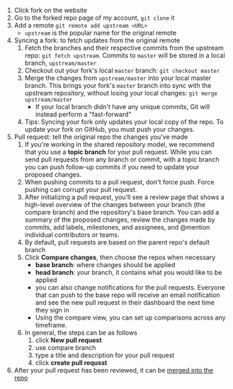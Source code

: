 1. Click fork on the website
2. Go to the forked repo page of my account, `git clone` it
3. Add a remote `git remote add upstream <URL>`
    * `upstream` is the popular name for the original remote
4. Syncing a fork: to fetch updates from the original remote
    1. Fetch the branches and their respective commits from the upstream repo: `git fetch upstream`. Commits to `master` will be stored in a local branch, `upstream/master`
    2. Checkout out your fork's local `master` branch: `git checkout master`
    3. Merge the changes from `upstream/master` into your local master branch. This brings your fork's `master` branch into sync with the upstream repository, without losing your local changes: `git merge upstream/master`
        * If your local branch didn't have any unique commits, Git will instead perform a "fast-forward"
    4. Tips: Syncing your fork only updates your local copy of the repo. To update your fork on GitHub, you must push your changes.
5. Pull request: tell the original repo the changes you've made
    1. If you're working in the shared repository model, we recommend that you use a **topic branch** for your pull request. While you can send pull requests from any branch or commit, with a topic branch you can push follow-up commits if you need to update your proposed changes.
    2. When pushing commits to a pull request, don't force push. Force pushing can corrupt your pull request.
    3. After initializing a pull request, you'll see a review page that shows a high-level overview of the changes between your branch (the compare branch) and the repository's base branch. You can add a summary of the proposed changes, review the changes made by commits, add labels, milestones, and assignees, and @mention individual contributors or teams. 
    4. By default, pull requests are based on the parent repo's default branch
    5. Click **Compare changes**, then choose the repos when necessary
        * **base branch**: where changes should be applied
        * **head branch**: your branch, it contains what you would like to be applied
        * you can also change notifications for the pull requests. Everyone that can push to the base repo will receive an email notification and see the new pull request in their dashboard the next time they sign in
        * Using the compare view, you can set up comparisons across any timeframe.
    6. In general, the steps can be as follows
        1. click **New pull request**
        2. use compare branch
        3. type a title and description for your pull request
        4. click **create pull requsst**
6. After your pull request has been reviewed, it can be [merged into the repo](https://help.github.com/articles/merging-a-pull-request/)
